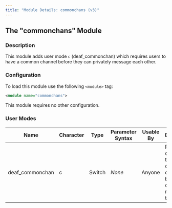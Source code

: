 ```yaml
---
title: "Module Details: commonchans (v3)"
---
```


## The "commonchans" Module

### Description

This module adds user mode `c` (deaf_commonchan) which requires users to have a common channel before they can privately message each other.

### Configuration

To load this module use the following `<module>` tag:

```xml
<module name="commonchans">
```

This module requires no other configuration.

### User Modes

Name            | Character | Type   | Parameter Syntax | Usable By | Description
--------------- | --------- | ------ | ---------------- | --------- | -----------
deaf_commonchan | c         | Switch | *None*           | Anyone    | Requires other users to have a common channel before they can message this user.
